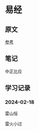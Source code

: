 # 易经

## 原文

[参考](https://ctext.org/book-of-changes/zhs)

## 笔记

中正比应

## 学习记录

### 2024-02-18

雷山恒

雷火小过